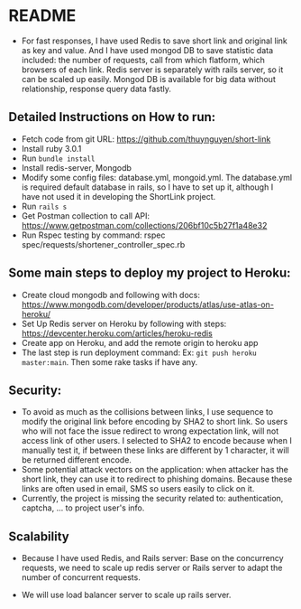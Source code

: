 # README
  - For fast responses, I have used Redis to save short link and original link as key and value. And I have used mongod DB to save statistic data included: the number of requests, call from which flatform, which browsers of each link. Redis server is separately with rails server, so it can be scaled up easily. Mongod DB is available for big data without relationship, response query data fastly.

## Detailed Instructions on How to run:
  - Fetch code from git URL: https://github.com/thuynguyen/short-link
  - Install ruby 3.0.1
  - Run `bundle install`
  - Install redis-server, Mongodb
  - Modify some config files: database.yml, mongoid.yml. The database.yml is required default database in rails, so I have to set up it, although I have not used it in developing the ShortLink project.
  - Run `rails s`
  - Get Postman collection to call API: https://www.getpostman.com/collections/206bf10c5b27f1a48e32
  - Run Rspec testing by command: rspec spec/requests/shortener_controller_spec.rb

## Some main steps to deploy my project to Heroku:
  - Create cloud mongodb and following with docs: https://www.mongodb.com/developer/products/atlas/use-atlas-on-heroku/
  - Set Up Redis server on Heroku by following with steps: https://devcenter.heroku.com/articles/heroku-redis
  - Create app on Heroku, and add the remote origin to heroku app
  - The last step is run deployment command: Ex: `git push heroku master:main`. Then some rake tasks if have any.


## Security:
  - To avoid as much as the collisions between links, I use sequence to modify the original link before encoding by SHA2 to short link. So users who will not face the issue redirect to wrong expectation link, will not access link of other users. I selected to SHA2 to encode because when I manually test it, if between these links are different by 1 character, it will be returned different encode.
  - Some potential attack vectors on the application: when attacker has the short link, they can use it to redirect to phishing domains. Because these links are often used in email, SMS so users easily to click on it.
  - Currently, the project is missing the security related to: authentication, captcha, ... to project user's info.

## Scalability
  - Because I have used Redis, and Rails server:
  Base on the concurrency requests, we need to scale up redis server or Rails server to adapt the number of concurrent requests.

  - We will use load balancer server to scale up rails server.




